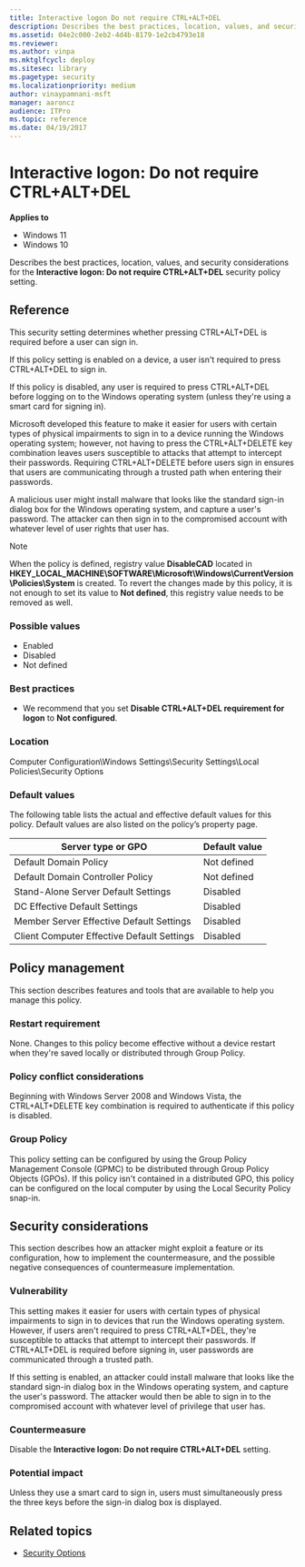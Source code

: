 ```yaml
---
title: Interactive logon Do not require CTRL+ALT+DEL
description: Describes the best practices, location, values, and security considerations for the Interactive logon Do not require CTRL+ALT+DEL security policy setting.
ms.assetid: 04e2c000-2eb2-4d4b-8179-1e2cb4793e18
ms.reviewer:
ms.author: vinpa
ms.mktglfcycl: deploy
ms.sitesec: library
ms.pagetype: security
ms.localizationpriority: medium
author: vinaypamnani-msft
manager: aaroncz
audience: ITPro
ms.topic: reference
ms.date: 04/19/2017
---
```

# Interactive logon: Do not require CTRL+ALT+DEL

**Applies to**
- Windows 11
- Windows 10

Describes the best practices, location, values, and security considerations for the **Interactive logon: Do not require CTRL+ALT+DEL** security policy setting.

## Reference

This security setting determines whether pressing CTRL+ALT+DEL is required before a user can sign in.

If this policy setting is enabled on a device, a user isn't required to press CTRL+ALT+DEL to sign in.

If this policy is disabled, any user is required to press CTRL+ALT+DEL before logging on to the Windows operating system (unless they're using a smart card for signing in).

Microsoft developed this feature to make it easier for users with certain types of physical impairments to sign in to a device running the Windows operating system; however, not having to press the CTRL+ALT+DELETE key combination leaves users susceptible to attacks that attempt to intercept their passwords. Requiring CTRL+ALT+DELETE before users sign in ensures that users are communicating through a trusted path when entering their passwords.

A malicious user might install malware that looks like the standard sign-in dialog box for the Windows operating system, and capture a user's password. The attacker can then sign in to the compromised account with whatever level of user rights that user has.

> [!NOTE]
> When the policy is defined, registry value **DisableCAD** located in **HKEY_LOCAL_MACHINE\SOFTWARE\Microsoft\Windows\CurrentVersion\Policies\System** is created. To revert the changes made by this policy, it is not enough to set its value to **Not defined**, this registry value needs to be removed as well.

### Possible values

- Enabled
- Disabled
- Not defined

### Best practices

- We recommend that you set **Disable CTRL+ALT+DEL requirement for logon** to **Not configured**.

### Location

Computer Configuration\\Windows Settings\\Security Settings\\Local Policies\\Security Options

### Default values

The following table lists the actual and effective default values for this policy. Default values are also listed on the policy’s property page.

| Server type or GPO | Default value |
| - | - |
| Default Domain Policy | Not defined|
| Default Domain Controller Policy | Not defined|
| Stand-Alone Server Default Settings | Disabled|
| DC Effective Default Settings | Disabled|
| Member Server Effective Default Settings | Disabled|
| Client Computer Effective Default Settings | Disabled|

## Policy management

This section describes features and tools that are available to help you manage this policy.

### Restart requirement

None. Changes to this policy become effective without a device restart when they're saved locally or distributed through Group Policy.

### Policy conflict considerations

Beginning with Windows Server 2008 and Windows Vista, the CTRL+ALT+DELETE key combination is required to authenticate if this policy is disabled.

### Group Policy

This policy setting can be configured by using the Group Policy Management Console (GPMC) to be distributed through Group Policy Objects (GPOs). If this policy isn't contained in a distributed GPO, this policy can be configured on the local computer by using the Local Security Policy snap-in.

## Security considerations

This section describes how an attacker might exploit a feature or its configuration, how to implement the countermeasure, and the possible negative consequences of countermeasure implementation.

### Vulnerability

This setting makes it easier for users with certain types of physical impairments to sign in to devices that run the Windows operating system. However, if users aren't required to press CTRL+ALT+DEL, they're susceptible to attacks that attempt to intercept their passwords. If CTRL+ALT+DEL is required before signing in, user passwords are communicated through a trusted path.

If this setting is enabled, an attacker could install malware that looks like the standard sign-in dialog box in the Windows operating system, and capture the user's password. The attacker would then be able to sign in to the compromised account with whatever level of privilege that user has.

### Countermeasure

Disable the **Interactive logon: Do not require CTRL+ALT+DEL** setting.

### Potential impact

Unless they use a smart card to sign in, users must simultaneously press the three keys before the sign-in dialog box is displayed.

## Related topics

- [Security Options](security-options.md)
